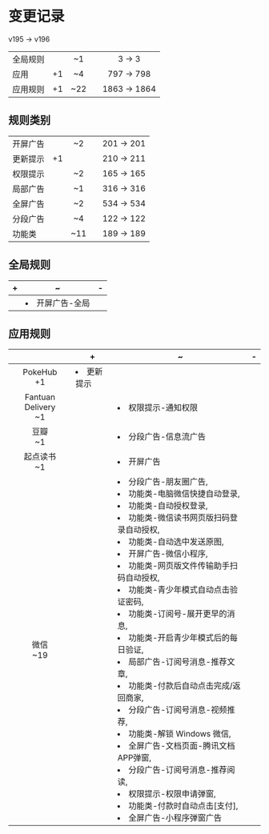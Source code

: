 # 变更记录

v195 -> v196

||||||
|-|:-:|:-:|:-:|:-:|
|全局规则||~1||3 -> 3|
|应用|+1|~4||797 -> 798|
|应用规则|+1|~22||1863 -> 1864|

## 规则类别

||||||
|-|:-:|:-:|:-:|:-:|
|开屏广告||~2||201 -> 201|
|更新提示|+1|||210 -> 211|
|权限提示||~2||165 -> 165|
|局部广告||~1||316 -> 316|
|全屏广告||~2||534 -> 534|
|分段广告||~4||122 -> 122|
|功能类||~11||189 -> 189|

## 全局规则

|+|~|-|
|-|-|-|
||<li>开屏广告-全局||

## 应用规则

||+|~|-|
|:-:|-|-|-|
|PokeHub<br>+1|<li>更新提示|||
|Fantuan Delivery<br>~1||<li>权限提示-通知权限||
|豆瓣<br>~1||<li>分段广告-信息流广告||
|起点读书<br>~1||<li>开屏广告||
|微信<br>~19||<li>分段广告-朋友圈广告,<li>功能类-电脑微信快捷自动登录,<li>功能类-自动授权登录,<li>功能类-微信读书网页版扫码登录自动授权,<li>功能类-自动选中发送原图,<li>开屏广告-微信小程序,<li>功能类-网页版文件传输助手扫码自动授权,<li>功能类-青少年模式自动点击验证密码,<li>功能类-订阅号-展开更早的消息,<li>功能类-开启青少年模式后的每日验证,<li>局部广告-订阅号消息-推荐文章,<li>功能类-付款后自动点击完成/返回商家,<li>分段广告-订阅号消息-视频推荐,<li>功能类-解锁 Windows 微信,<li>全屏广告-文档页面-腾讯文档APP弹窗,<li>分段广告-订阅号消息-推荐阅读,<li>权限提示-权限申请弹窗,<li>功能类-付款时自动点击[支付],<li>全屏广告-小程序弹窗广告||
